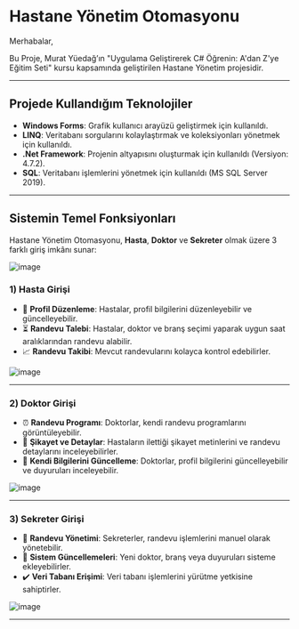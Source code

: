# Hastane Yönetim Otomasyonu

Merhabalar,

Bu Proje, Murat Yüedağ’ın "Uygulama Geliştirerek C# Öğrenin: A'dan Z'ye Eğitim Seti" kursu kapsamında geliştirilen Hastane Yönetim projesidir.

---

## Projede Kullandığım Teknolojiler

- **Windows Forms**: Grafik kullanıcı arayüzü geliştirmek için kullanıldı.
- **LINQ**: Veritabanı sorgularını kolaylaştırmak ve koleksiyonları yönetmek için kullanıldı.
- **.Net Framework**: Projenin altyapısını oluşturmak için kullanıldı (Versiyon: 4.7.2).
- **SQL**: Veritabanı işlemlerini yönetmek için kullanıldı (MS SQL Server 2019).

---

## Sistemin Temel Fonksiyonları

Hastane Yönetim Otomasyonu, **Hasta**, **Doktor** ve **Sekreter** olmak üzere 3 farklı giriş imkânı sunar:  

![image](https://github.com/user-attachments/assets/f06319e0-184b-4ee3-8380-25c57402b1f5)

### 1) Hasta Girişi

- 🔧 **Profil Düzenleme**: Hastalar, profil bilgilerini düzenleyebilir ve güncelleyebilir.
- ⏳ **Randevu Talebi**: Hastalar, doktor ve branş seçimi yaparak uygun saat aralıklarından randevu alabilir.
- 📈 **Randevu Takibi**: Mevcut randevularını kolayca kontrol edebilirler.

![image](https://github.com/user-attachments/assets/1cb66fe9-8d02-4f8d-a6ea-3fcb3e290b0e)

---

### 2) Doktor Girişi

- ⏰ **Randevu Programı**: Doktorlar, kendi randevu programlarını görüntüleyebilir.
- 💬 **Şikayet ve Detaylar**: Hastaların ilettiği şikayet metinlerini ve randevu detaylarını inceleyebilirler.
- 🔧 **Kendi Bilgilerini Güncelleme**: Doktorlar, profil bilgilerini güncelleyebilir ve duyuruları inceleyebilir.

![image](https://github.com/user-attachments/assets/83ee96f3-587f-40f8-ac70-f00110fb8756)

---

### 3) Sekreter Girişi

- 📅 **Randevu Yönetimi**: Sekreterler, randevu işlemlerini manuel olarak yönetebilir.
- 🔧 **Sistem Güncellemeleri**: Yeni doktor, branş veya duyuruları sisteme ekleyebilirler.
- ✔️ **Veri Tabanı Erişimi**: Veri tabanı işlemlerini yürütme yetkisine sahiptirler.

![image](https://github.com/user-attachments/assets/2c2fba98-9e6c-484a-a73b-51e295825ec6)

---
